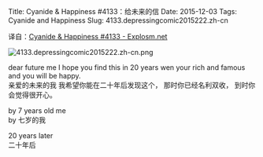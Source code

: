 Title: Cyanide & Happiness #4133：给未来的信
Date: 2015-12-03
Tags: Cyanide and Happiness
Slug: 4133.depressingcomic2015222.zh-cn

译自：[Cyanide & Happiness #4133 - Explosm.net](http://explosm.net/comics/4133/)


![4133.depressingcomic2015222.zh-cn.png](/static/images/comics/4133.depressingcomic2015222.zh-cn.png)




dear future me
I hope you find this
in 20 years wen
your rich and famous and
you will be happy.          
亲爱的未来的我
我希望你能在二十年后发现这个，
那时你已经名利双收，
到时你会觉得很开心。




by 7 years old me           
by 七岁的我



20 years later          
二十年后